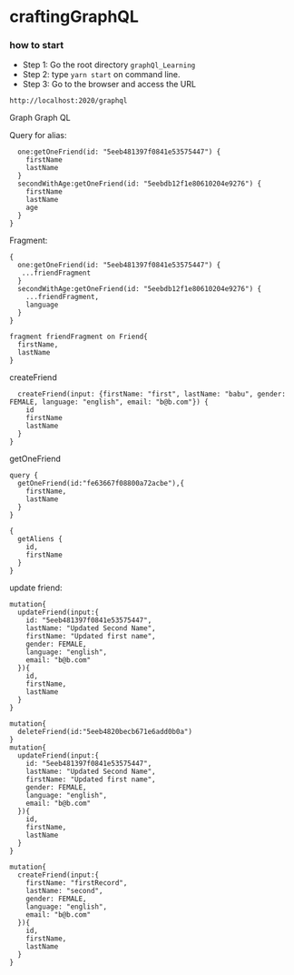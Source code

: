 # craftingGraphQL
### how to start
* Step 1: Go the root directory ```graphQl_Learning```
* Step 2: type ```yarn start``` on command line.
* Step 3: Go to the browser and access the URL 

```http://localhost:2020/graphql```

Graph Graph QL 

Query for alias:
```{
  one:getOneFriend(id: "5eeb481397f0841e53575447") {
    firstName
    lastName
  }
  secondWithAge:getOneFriend(id: "5eebdb12f1e80610204e9276") {
    firstName
    lastName
    age
  }
}
```
Fragment: 
```
{
  one:getOneFriend(id: "5eeb481397f0841e53575447") {
   ...friendFragment
  }
  secondWithAge:getOneFriend(id: "5eebdb12f1e80610204e9276") {
    ...friendFragment,
    language
  }
}

fragment friendFragment on Friend{
  firstName,
  lastName
}
```
createFriend
```mutation {
  createFriend(input: {firstName: "first", lastName: "babu", gender: FEMALE, language: "english", email: "b@b.com"}) {
    id
    firstName
    lastName
  }
}
```
getOneFriend
```
query {
  getOneFriend(id:"fe63667f08800a72acbe"),{
    firstName,
    lastName
  }
}
```
```
{
  getAliens {
    id,
    firstName
  }
}
```
update friend:
```
mutation{
  updateFriend(input:{
    id: "5eeb481397f0841e53575447",
    lastName: "Updated Second Name",
    firstName: "Updated first name",
    gender: FEMALE,
    language: "english",
    email: "b@b.com"
  }){
    id, 
    firstName,
    lastName
  }
}

mutation{
  deleteFriend(id:"5eeb4820becb671e6add0b0a")
}
mutation{
  updateFriend(input:{
    id: "5eeb481397f0841e53575447",
    lastName: "Updated Second Name",
    firstName: "Updated first name",
    gender: FEMALE,
    language: "english",
    email: "b@b.com"
  }){
    id, 
    firstName,
    lastName
  }
}

mutation{
  createFriend(input:{
    firstName: "firstRecord",
    lastName: "second",
    gender: FEMALE,
    language: "english",
    email: "b@b.com"
  }){
    id, 
    firstName,
    lastName
  }
}
```


